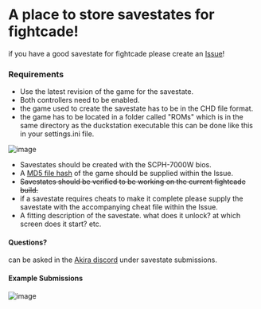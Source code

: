 # A place to store savestates for fightcade!
if you have a good savestate for fightcade please create an [Issue](https://github.com/HeatXD/duckstation-fightcade-savestates/issues)!

### Requirements
- Use the latest revision of the game for the savestate.
- Both controllers need to be enabled.
- the game used to create the savestate has to be in the CHD file format.
- the game has to be located in a folder called "ROMs" which is in the same directory as the duckstation executable this can be done like this in your settings.ini file. 

![image](https://user-images.githubusercontent.com/45072324/231890877-ba54332f-f6e2-4753-8e7d-42fcde509e01.png)

- Savestates should be created with the SCPH-7000W bios.
- A [MD5 file hash](https://emn178.github.io/online-tools/md5_checksum.html) of the game should be supplied within the Issue.
- ~~Savestates should be verified to be working on the current fightcade build.~~ 
- if a savestate requires cheats to make it complete please supply the savestate with the accompanying cheat file within the Issue.
- A fitting description of the savestate. what does it unlock? at which screen does it start? etc.

#### Questions?
can be asked in the [Akira discord](https://discord.gg/daGByKw) under savestate submissions.

#### Example Submissions
![image](https://user-images.githubusercontent.com/45072324/231130552-5c1f5e31-5dd7-4035-b061-0e4aa0f922cf.png)
